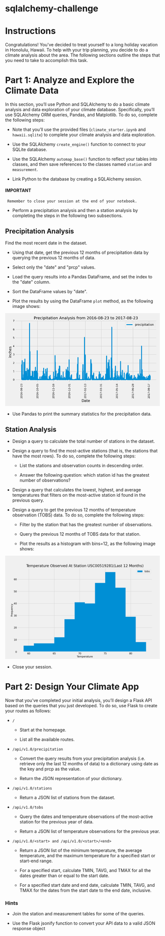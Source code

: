 # sqlalchemy-challenge

# Instructions
Congratulations! You've decided to treat yourself to a long holiday vacation in Honolulu, Hawaii. To help with your trip planning, you decide to do a climate analysis about the area. The following sections outline the steps that you need to take to accomplish this task.

# Part 1: Analyze and Explore the Climate Data
In this section, you’ll use Python and SQLAlchemy to do a basic climate analysis and data exploration of your climate database. Specifically, you’ll use SQLAlchemy ORM queries, Pandas, and Matplotlib. To do so, complete the following steps:

  * Note that you’ll use the provided files (`climate_starter.ipynb` and `hawaii.sqlite`) to complete your climate analysis and data exploration.

  * Use the SQLAlchemy `create_engine()` function to connect to your SQLite database.

  * Use the SQLAlchemy `automap_base()` function to reflect your tables into classes, and then save references to the classes named `station` and `measurement`.

  * Link Python to the database by creating a SQLAlchemy session.

 #### **IMPORTANT**
     Remember to close your session at the end of your notebook.

  * Perform a precipitation analysis and then a station analysis by completing the steps in the following two subsections.

## Precipitation Analysis
Find the most recent date in the dataset.

* Using that date, get the previous 12 months of precipitation data by querying the previous 12 months of data.

* Select only the "date" and "prcp" values.

* Load the query results into a Pandas DataFrame, and set the index to the "date" column.

* Sort the DataFrame values by "date".

* Plot the results by using the DataFrame `plot` method, as the following image shows:

![This is a plot](https://github.com/sonila15/sqlalchemy-challenge/blob/main/SurfsUp/Images/prcp.png)
* Use Pandas to print the summary statistics for the precipitation data.

## Station Analysis
* Design a query to calculate the total number of stations in the dataset.

* Design a query to find the most-active stations (that is, the stations that have the most rows). To do so, complete the following steps:

  - List the stations and observation counts in descending order.

  - Answer the following question: which station id has the greatest number of observations?

* Design a query that calculates the lowest, highest, and average temperatures that filters on the most-active station id found in the previous query.

* Design a query to get the previous 12 months of temperature observation (TOBS) data. To do so, complete the following steps:

  - Filter by the station that has the greatest number of observations.

  - Query the previous 12 months of TOBS data for that station.

  - Plot the results as a histogram with bins=12, as the following image shows:

![This is a plot](https://github.com/sonila15/sqlalchemy-challenge/blob/main/SurfsUp/Images/tobs.png)

* Close your session.

# Part 2: Design Your Climate App
Now that you’ve completed your initial analysis, you’ll design a Flask API based on the queries that you just developed. To do so, use Flask to create your routes as follows:

+ `/`

  - Start at the homepage.

  - List all the available routes.

+ `/api/v1.0/precipitation`

  - Convert the query results from your precipitation analysis (i.e. retrieve only the last 12 months of data) to a dictionary using date as the key and prcp as the value.

  - Return the JSON representation of your dictionary.

+ `/api/v1.0/stations`

  - Return a JSON list of stations from the dataset.

+ `/api/v1.0/tobs`

  - Query the dates and temperature observations of the most-active station for the previous year of data.

  - Return a JSON list of temperature observations for the previous year.

+ `/api/v1.0/<start> and /api/v1.0/<start>/<end>`

  - Return a JSON list of the minimum temperature, the average temperature, and the maximum temperature for a specified start or start-end range.

  - For a specified start, calculate TMIN, TAVG, and TMAX for all the dates greater than or equal to the start date.

  - For a specified start date and end date, calculate TMIN, TAVG, and TMAX for the dates from the start date to the end date, inclusive.

### **Hints**
* Join the station and measurement tables for some of the queries.

* Use the Flask jsonify function to convert your API data to a valid JSON response object
